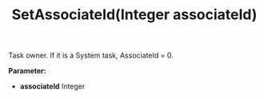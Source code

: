 ﻿---
uid: crmscript_ref_NSBatchTaskInfo_SetAssociateId
title: SetAssociateId(Integer associateId)
intellisense: NSBatchTaskInfo.SetAssociateId
keywords: NSBatchTaskInfo, GetAssociateId
so.topic: reference
---

 Task owner. If it is a System task, AssociateId = 0.

**Parameter:** 
 - **associateId** Integer


